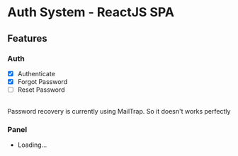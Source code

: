 # Auth System - ReactJS SPA

## Features

### Auth

- [x] Authenticate
- [x] Forgot Password
- [ ] Reset Password
<br>
Password recovery is currently using MailTrap. So it doesn't works perfectly
<br>

### Panel
- Loading...
